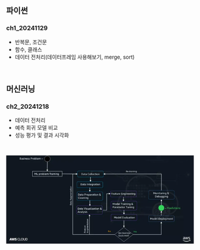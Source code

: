## 파이썬
### ch1_20241129
- 반복문, 조건문
- 함수, 클래스
- 데이터 전처리(데이터프레임 사용해보기, merge, sort)
</br>

## 머신러닝
### ch2_20241218
- 데이터 전처리
- 예측 회귀 모델 비교
- 성능 평가 및 결과 시각화
</br>

![머신러닝 흐름도 (사이클)](.\ch2_20241218\cycle.png)